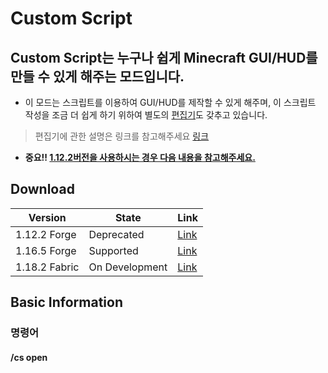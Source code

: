 # Custom Script
## Custom Script는 누구나 쉽게 Minecraft GUI/HUD를 만들 수 있게 해주는 모드입니다.
* 이 모드는 스크립트를 이용하여 GUI/HUD를 제작할 수 있게 해주며, 이 스크립트 작성을 조금 더 쉽게 하기 위하여 별도의 [편집기](https://github.com/dayo05/Script-Maker)도 갖추고 있습니다.
> 편집기에 관한 설명은 링크를 참고해주세요 [링크](https://github.com/dayo05/Script-Maker)
* **중요!! [1.12.2버전을 사용하시는 경우 다음 내용을 참고해주세요.](https://github.com/dayo05/Script-Maker#minecraft-1122-%EC%82%AC%EC%9A%A9%EC%8B%9C%EC%9D%98-%EA%B2%BD%EA%B3%A0)**

## Download
| Version | State | Link |
| --- | --- | --- |
| 1.12.2 Forge | Deprecated | [Link](TODO) |
| 1.16.5 Forge | Supported | [Link](TODO) |
| 1.18.2 Fabric | On Development | [Link](TODO) |

## Basic Information
### 명령어
#### /cs open <player> <script> [open position]
* 지정된 플레이어(들)의 스크립트를 실행합니다. 

> 만일 open position이 지정되지 않았다면, default로 지정합니다.(처음 Editor을 키면 자동 생성되는 블럭입니다)
#### /cs hud (enable|disable) <script> <player>
* 지정된 플레이어(들)에게 hud를 표시합니다. open position은 항상 hud로 고정되있습니다.
#### /cs cache (font|image) clear <player>
* 비권장
* 지정된 플레이어(들)에게 캐싱된 이미지 혹은 폰트를 초기화합니다.
#### /cs value <player> <value-name> <value>
* 지정된 플레이어(들)에게 해당 값을 부여합니다. 상세 내용은 동적 수치를 참고해주세요.
#### /cs internal-value <value-name> <value>
* internal-value에 해당 값을 부여합니다. 상세 내용은 동적 수치를 참고해주세요.
#### /cs show-value <player> <value-name>
* 지정된 플레이어(들)에게 부여된 값을 확인합니다. 상세 내용은 동적 수치를 참고해주세요.
#### /cs show-internal-value <value-name>
* internal-value에 부여된 값을 확인합니다. 상세 내용은 동적 수치를 참고해주세요.

### 파일들의 위치
* 각 파일들은 지정된 위치에 있어야 합니다.

| 파일 종류 | 저장 위치 |
| --- | --- |
| Script | .minecraft/customscript/ |
| Font | .minecraft/assets/fonts |
| Image | .minecraft/assets/images |
| Video | .minecraft/assets/videos |

예를 들면, 만일 Button Block에서 정의한 Button Image가 test.png라면, .minecraft 밑의 assets 밑에 images 밑에 이 파일을 위치하면 됩니다.

> 폴더가 없다면 새로 만드세요!

또한 파일들은 인터넷을 통해서도 받아올 수 있습니다. 사용법은 파일이름에 웹페이지 링크 넣으면 됩니다. 상세한 내용은 Technical information을 참고해주세요.

### 동적 수치/텍스트
* GUI를 구성하다 보면, 동적으로 텍스트를 변경하거나, 버튼의 위치를 변경하는 등의 행동을 할 필요가 있습니다.
* 텍스트 내부에 `{변수명}`과 같은 형식으로 입력을 하면, 만일 이에 해당되는 변수가 있다면 그 값으로 변경해줍니다.

> Test {test}입니다. 가 있다면,
>
> /cs internal-value test "12" 명령어 실행 시 저 문자열은
>
> Test 12입니다. 로 변경되게 됩니다.
>
> 이 정보는 GUI가 열려있는 동안에도 자동 적용됩니다.

* 문자열에 스페이스가 없는 경우엔 양쪽 끝의 "를 생략 가능합니다.

* Internal-value와 일반 value간의 차이는, internal-value는 전체를 위한 수치이며, 만일 일반 value가 동시에 존재한다면, internal-value는 무시됩니다. 그러나, 일반 value는 플레이어별 수치입니다.

* 보안을 위하여 실제 값들은 GUI가 열려있는 상태에만 갱신됩니다. 이를 위하여 서버의 config 편집이 필요합니다.
```
Script=test1.sc
>Value=test1
>Value=test2

Script=test2.sc
>Value=test1
>Value=test3
```
이 설정 파일은 test1.sc는 test1, test2의 변경을 플레이어에게 전달하고, test2.sc는 test1, test3의 변경을 플레이어에게 전달하라는 의미가 됩니다.
### 랜더링 시스템
* Custom Script는 자체 랜더링 시스템을 보유하고 있습니다. 상세 내용은 Technical Information을 참고해 주세요.
* 랜더링 단계는 크게 Pre, Main, Post 3개로 나뉩니다. Pre, Main, Post 순서대로 랜더링 되며, 먼저 랜더링된 친구는 밑에 깔립니다.
* 만일 동일한 우선순위의 항목이 2개 이상 존재하는 경우 먼저 추가된 친구가 먼저 랜더링됩니다.

### Server side command
* Server side command는 매우 조심히 다루어야 합니다. 이 명령어는 서버 콘솔의 권한으로 명령어를 실행해 줍니다.
* 이 기능은 흑마법입니다. 여러 명령어를 쉽게 작동할 수 있게 해주나, 만일, 플레이어가 임의로 스크립트를 op Dayo05와 같은 절대 해서는 않되는 명령어도 실행이 가능하게 됩니다.(서버 콘솔은 op입니다.)
* 이 기능의 사용을 권장하지 않으나, 굳이 실행하고 싶다면, 설정파일에 `Allow-server-side-command=True` 줄을 맨 밑에 추가해주세요.


## Technical Information
TODO
### Resource API
### Dynamic Value
### Rendering Queue
### API Support
